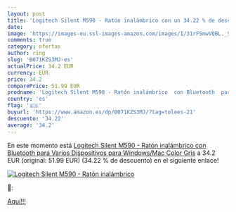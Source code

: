 ```yaml
---
layout: post
title: 'Logitech Silent M590 - Ratón inalámbrico con un 34.22 % de descuento'
date: 
image: 'https://images-eu.ssl-images-amazon.com/images/I/31rF5mwVQBL._SL200_.jpg'
comments: true
category: ofertas
author: ring
slug: 'B071KZS3MJ-es'
actualPrice: 34.2 EUR
currency: EUR
price: 34.2
comparePrice: 51.99 EUR
prodname: 'Logitech Silent M590 - Ratón inalámbrico  con Bluetooth  para Varios Dispositivos para Windows/Mac   Color Gris'
country: 'es'
flag: '🇪🇸'
buyurl: 'https://www.amazon.es/dp/B071KZS3MJ/?tag=tolees-21'
descuento: '34.22'
average: '34.2'
---
```


En este momento está [Logitech Silent M590 - Ratón inalámbrico  con Bluetooth  para Varios Dispositivos para Windows/Mac   Color Gris](https://www.amazon.es/dp/B071KZS3MJ/?tag=tolees-21) a 34.2 EUR (original: 51.99 EUR) (34.22 %  de descuento) en el siguiente enlace!

[![Logitech Silent M590 - Ratón inalámbrico](https://images-eu.ssl-images-amazon.com/images/I/31rF5mwVQBL._SL200_.jpg)](https://www.amazon.es/dp/B071KZS3MJ/?tag=tolees-21)

🔎:


[Aquí!!!](https://www.amazon.es/dp/B071KZS3MJ/?tag=tolees-21)
